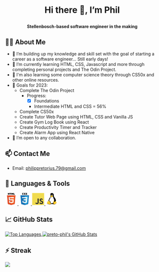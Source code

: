 # <p align="center"> Hi there 👋, I’m Phil</p>
**<p align="center">Stellenbosch-based software engineer in the making</p>**

## :man_technologist: About Me
- 👀 I’m building up my knowledge and skill set with the goal of starting a career as a software engineer... Still early days!
- 🌱 I’m currently learning HTML, CSS, Javascript and more through completing personal projects and The Odin Project.
- 🌟 I'm also learning some computer science theory through CS50x and other online resources.
- :muscle: Goals for 2023: 
  -  Complete The Odin Project
      - Progress: 
         - [x] Foundations
         - Intermediate HTML and CSS = 56%
  -  Complete CS50x
  <!--    - Progress: 
         - Week 2 -->
  - Create Tutor Web Page using HTML, CSS and Vanilla JS
  - Create Gym Log Book using React
  - Create Productivity Timer and Tracker 
  - Create Alarm App using React Native
- 🤝 I’m open to any collaboration.


## 📫 Contact Me
-  Email: philippretorius.79@gmail.com

<!-- <a href="https://www.reddit.com/user/preto_phil" target="blank">
  <img align="center" src="https://raw.githubusercontent.com/rahuldkjain/github-profile-readme-generator/master/src/images/icons/Social/reddit.svg"       alt="preto-phil reddit" height="30" width="40" />
 </a>
 -->
<!-- 
<a href="https://git-scm.com/" target="_blank" rel="noreferrer"> <img src="https://www.vectorlogo.zone/logos/git-scm/git-scm-icon.svg" alt="git" width="40" height="40"/> </a> 
<a href="https://nodejs.org" target="_blank" rel="noreferrer"> <img src="https://raw.githubusercontent.com/devicons/devicon/master/icons/nodejs/nodejs-original-wordmark.svg" alt="nodejs" width="40" height="40"/> </a> 
<a href="https://reactjs.org/" target="_blank" rel="noreferrer"> <img src="https://raw.githubusercontent.com/devicons/devicon/master/icons/react/react-original-wordmark.svg" alt="react" width="40" height="40"/> </a>
-->

 ## 🔧 Languages & Tools
<a href="https://developer.mozilla.org/en-US/docs/Web/HTML" target="_blank" rel="noreferrer"> <img src="https://raw.githubusercontent.com/devicons/devicon/master/icons/html5/html5-original-wordmark.svg" alt="html5" width="40" height="40"/> </a>
<a href="https://developer.mozilla.org/en-US/docs/Web/CSS" target="_blank" rel="noreferrer"> <img src="https://raw.githubusercontent.com/devicons/devicon/master/icons/css3/css3-original-wordmark.svg" alt="css3" width="40" height="40"/> </a>
<a href="https://developer.mozilla.org/en-US/docs/Web/JavaScript" target="_blank" rel="noreferrer"> <img src="https://raw.githubusercontent.com/devicons/devicon/master/icons/javascript/javascript-original.svg" alt="javascript" width="40" height="40"/> </a>
<a href="https://www.linux.org/" target="_blank" rel="noreferrer"> <img src="https://raw.githubusercontent.com/devicons/devicon/master/icons/linux/linux-original.svg" alt="linux" width="40" height="40"/> </a>

 
## 📈 GitHub Stats
<a href="https://github.com/preto-phil">
  <img align="center" src="https://github-readme-stats.vercel.app/api/top-langs/?username=preto-phil&&theme=dracula" alt="Top Languages" />
</a>
<a href="https://github.com/preto-phil">
  <img align="center" src="https://github-readme-stats.vercel.app/api?username=preto-phil&show_icons=true&theme=dracula" alt="preto-phil's GitHub Stats" />
</a>


## ⚡ Streak
<img src="https://github-readme-streak-stats.herokuapp.com/?user=preto-phil&theme=dracula"/>
